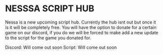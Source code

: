 # NESSSA SCRIPT HUB

Nessa is a new upcoming script hub. Currently the hub isnt out but once it is it will be completely free.
You will have the option to donate for a certain game on our discord, if you do we will be forced to make add a new update to the script for the game you donated for.

Discord: Will come out soon
Script: Will come out soon
